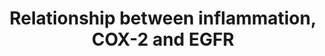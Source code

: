 ---
annotations:
- id: PW:0000460
  parent: classic metabolic pathway
  type: Pathway Ontology
  value: arachidonic acid metabolic pathway
authors:
- Laurent
- Egonw
- Ariutta
- MaintBot
- Khanspers
- Eweitz
citedin: ''
communities:
- ONTOX
description: Arachidonic acid metabolic pathway can be activated by inflammation (stimulus).
  Arachidonic acid is released from membrane phospholipids by a phospholipase A2 (PLA-2)
  enzyme and converted to bioactive PGE-2 by COX-2. PGE2 induces transactivation of
  the EGFR by triggering Src and PGE2, an important regulator of CYP19A1 gene expression,
  stimulates CYP19A1 activity to increase localized estrogen 17-beta-estradiol (E2).
  The E2 binds to the classical ER to promote its dimerization and translocation to
  the nucleus where it modulates the expression of estrogen target genes (COX-2).
  The interaction of E2 with ER-alpha also activates signaling cascades that promote
  cell proliferation, such as the activation of c-Src tyrosine kinase (Src). Src activation
  stimulates a matrix metalloproteinase cascade that culminates in liberating the
  EGF. The free EGF ligand binds to EGFR family receptors that activate ERK signaling
  cascade. Cytosolic phospholipase A2 (cPLA) is a substrate for ERK and phosphorylation
  of cPLA (cPLAp), promoting its association with intracellular membranes such as
  those of the endoplasmic reticulum and mitochondria releasing lysophospholipids
  and arachidonic acid from these membranes. COX-2 catalyzes the conversion of arachidonic
  acid into PGE-2.   These key molecules and pathways that connect chronic inflammation
  with inflammation-associated oncogenic transformation could be targeted by drugs
  or natural products for novel preventive and therapeutic strategies for malignant
  mesothelioma.
last-edited: 2024-07-27
ndex: 25e9c18f-8b6b-11eb-9e72-0ac135e8bacf
organisms:
- Homo sapiens
redirect_from:
- /index.php/Pathway:WP4483
- /instance/WP4483
- /instance/WP4483_r134778
revision: r134778
schema-jsonld:
- '@context': https://schema.org/
  '@id': https://wikipathways.github.io/pathways/WP4483.html
  '@type': Dataset
  creator:
    '@type': Organization
    name: WikiPathways
  description: Arachidonic acid metabolic pathway can be activated by inflammation
    (stimulus). Arachidonic acid is released from membrane phospholipids by a phospholipase
    A2 (PLA-2) enzyme and converted to bioactive PGE-2 by COX-2. PGE2 induces transactivation
    of the EGFR by triggering Src and PGE2, an important regulator of CYP19A1 gene
    expression, stimulates CYP19A1 activity to increase localized estrogen 17-beta-estradiol
    (E2). The E2 binds to the classical ER to promote its dimerization and translocation
    to the nucleus where it modulates the expression of estrogen target genes (COX-2).
    The interaction of E2 with ER-alpha also activates signaling cascades that promote
    cell proliferation, such as the activation of c-Src tyrosine kinase (Src). Src
    activation stimulates a matrix metalloproteinase cascade that culminates in liberating
    the EGF. The free EGF ligand binds to EGFR family receptors that activate ERK
    signaling cascade. Cytosolic phospholipase A2 (cPLA) is a substrate for ERK and
    phosphorylation of cPLA (cPLAp), promoting its association with intracellular
    membranes such as those of the endoplasmic reticulum and mitochondria releasing
    lysophospholipids and arachidonic acid from these membranes. COX-2 catalyzes the
    conversion of arachidonic acid into PGE-2.   These key molecules and pathways
    that connect chronic inflammation with inflammation-associated oncogenic transformation
    could be targeted by drugs or natural products for novel preventive and therapeutic
    strategies for malignant mesothelioma.
  keywords:
  - AKT1
  - AKT2
  - AKT3
  - Arachidonic acid
  - BRAF
  - COX-2
  - CYP19A1
  - E2
  - EGF
  - EGFR
  - ERK1
  - ERK2
  - ESR1
  - HRAS
  - KRAS
  - MMP1
  - NRAS
  - PGE2
  - PI3KA
  - PI3KB
  - PI3KD
  - PI3KG
  - PTGER1
  - PTGER2
  - PTGER3
  - PTGER4
  - Src
  - cPLA
  license: CC0
  name: Relationship between inflammation, COX-2 and EGFR
seo: CreativeWork
title: Relationship between inflammation, COX-2 and EGFR
wpid: WP4483
---